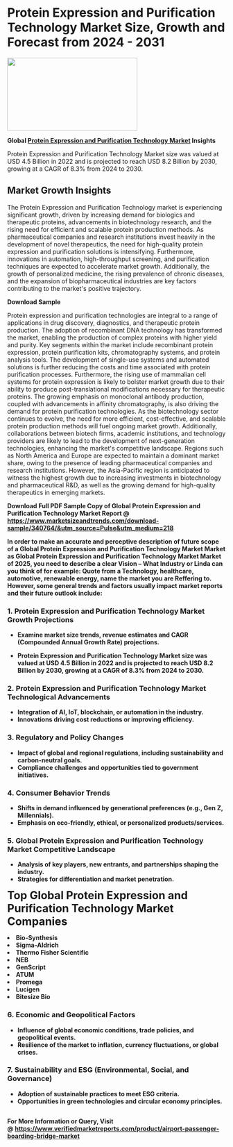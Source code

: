 <H1>Protein Expression and Purification Technology Market Size, Growth and Forecast from 2024 - 2031</H1><img class="aligncenter size-medium wp-image-584254" src="https://thirdeyenews.in/wp-content/uploads/2024/09/Global-Market-Research-300x168.jpeg" alt="" width="300" height="168" /><p><strong>Global&nbsp;<a href="https://www.marketsizeandtrends.com/download-sample/340764/&amp;utm_source=Pulse&amp;utm_medium=218">Protein Expression and Purification Technology Market</a> Insights</strong></p><p>Protein Expression and Purification Technology Market size was valued at USD 4.5 Billion in 2022 and is projected to reach USD 8.2 Billion by 2030, growing at a CAGR of 8.3% from 2024 to 2030.</p><p><h2>Market Growth Insights</h2> <p>The Protein Expression and Purification Technology market is experiencing significant growth, driven by increasing demand for biologics and therapeutic proteins, advancements in biotechnology research, and the rising need for efficient and scalable protein production methods. As pharmaceutical companies and research institutions invest heavily in the development of novel therapeutics, the need for high-quality protein expression and purification solutions is intensifying. Furthermore, innovations in automation, high-throughput screening, and purification techniques are expected to accelerate market growth. Additionally, the growth of personalized medicine, the rising prevalence of chronic diseases, and the expansion of biopharmaceutical industries are key factors contributing to the market's positive trajectory.</p> <p><strong>Download Sample</strong></p> <p>Protein expression and purification technologies are integral to a range of applications in drug discovery, diagnostics, and therapeutic protein production. The adoption of recombinant DNA technology has transformed the market, enabling the production of complex proteins with higher yield and purity. Key segments within the market include recombinant protein expression, protein purification kits, chromatography systems, and protein analysis tools. The development of single-use systems and automated solutions is further reducing the costs and time associated with protein purification processes. Furthermore, the rising use of mammalian cell systems for protein expression is likely to bolster market growth due to their ability to produce post-translational modifications necessary for therapeutic proteins. The growing emphasis on monoclonal antibody production, coupled with advancements in affinity chromatography, is also driving the demand for protein purification technologies. As the biotechnology sector continues to evolve, the need for more efficient, cost-effective, and scalable protein production methods will fuel ongoing market growth. Additionally, collaborations between biotech firms, academic institutions, and technology providers are likely to lead to the development of next-generation technologies, enhancing the market's competitive landscape. Regions such as North America and Europe are expected to maintain a dominant market share, owing to the presence of leading pharmaceutical companies and research institutions. However, the Asia-Pacific region is anticipated to witness the highest growth due to increasing investments in biotechnology and pharmaceutical R&D, as well as the growing demand for high-quality therapeutics in emerging markets.</p> <p><strong></p><p><span class=""><strong>Download Full PDF Sample Copy of Global Protein Expression and Purification Technology Market Report</strong> @ <a href="https://www.marketsizeandtrends.com/download-sample/340764/&amp;utm_source=Pulse&amp;utm_medium=218" target="_blank">https://www.marketsizeandtrends.com/download-sample/340764/&amp;utm_source=Pulse&amp;utm_medium=218</a></span></p><p>In order to make an accurate and perceptive description of future scope of a Global&nbsp;Protein Expression and Purification Technology Market Market as Global&nbsp;Protein Expression and Purification Technology Market Market of 2025, you need to describe a clear Vision &ndash; What Industry or Linda can you think of for example: Quote from a Technology, healthcare, automotive, renewable energy, name the market you are Reffering to. However, some general trends and factors usually impact market reports and their future outlook include:</p><h3>1.&nbsp;<strong>Protein Expression and Purification Technology Market Growth Projections</strong></h3><ul><li>Examine market size trends, revenue estimates and CAGR (Compounded Annual Growth Rate) projections.</li><li><p>Protein Expression and Purification Technology Market size was valued at USD 4.5 Billion in 2022 and is projected to reach USD 8.2 Billion by 2030, growing at a CAGR of 8.3% from 2024 to 2030.</p></li></ul><h3>2.&nbsp;<strong>Protein Expression and Purification Technology Market Technological Advancements</strong></h3><ul><li>Integration of AI, IoT, blockchain, or automation in the industry.</li><li>Innovations driving cost reductions or improving efficiency.</li></ul><h3>3.&nbsp;<strong>Regulatory and Policy Changes</strong></h3><ul><li>Impact of global and regional regulations, including sustainability and carbon-neutral goals.</li><li>Compliance challenges and opportunities tied to government initiatives.</li></ul><h3>4.&nbsp;<strong>Consumer Behavior Trends</strong></h3><ul><li>Shifts in demand influenced by generational preferences (e.g., Gen Z, Millennials).</li><li>Emphasis on eco-friendly, ethical, or personalized products/services.</li></ul><h3>5.&nbsp;<strong>Global Protein Expression and Purification Technology Market Competitive Landscape</strong></h3><ul><li>Analysis of key players, new entrants, and partnerships shaping the industry.</li><li>Strategies for differentiation and market penetration.</li></ul><p data-pm-slice="1 1 []"><span style="color: inherit; font-family: inherit; font-size: 25px;">Top Global Protein Expression and Purification Technology Market Companies</span></p><div class="" data-test-id=""><p><li>Bio-Synthesis</li><li> Sigma-Aldrich</li><li> Thermo Fisher Scientific</li><li> NEB</li><li> GenScript</li><li> ATUM</li><li> Promega</li><li> Lucigen</li><li> Bitesize Bio</li></p></div><h3>6.&nbsp;<strong>Economic and Geopolitical Factors</strong></h3><ul><li>Influence of global economic conditions, trade policies, and geopolitical events.</li><li>Resilience of the market to inflation, currency fluctuations, or global crises.</li></ul><h3>7.&nbsp;<strong>Sustainability and ESG (Environmental, Social, and Governance)</strong></h3><ul><li>Adoption of sustainable practices to meet ESG criteria.</li><li>Opportunities in green technologies and circular economy principles.</li></ul><h2><strong style="font-size: 14px;">For More Information or Query, Visit @&nbsp;</strong><a style="background-color: #ffffff; font-size: 14px;" href="https://www.marketsizeandtrends.com/report/protein-expression-and-purification-technology-market/" target="_blank">https://www.verifiedmarketreports.com/product/airport-passenger-boarding-bridge-market</a></h2>
